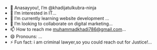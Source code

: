 - 👋 Anasayyou!, I’m @khadijatulkubra-ninja
- 👀 I’m interested in IT...
- 🌱 I’m currently learning website development ...
- 💞️ I’m looking to collaborate on digital marketing...
- 📫 How to reach me muhammadkhadi786@gmail.com...
- 😄 Pronouns: ...
- ⚡ Fun fact: i am criminal lawyer,so you could reach out for Justice!...

<!---
khadijatulkubra-ninja/khadijatulkubra-ninja is a ✨ special ✨ repository because its `README.md` (this file) appears on your GitHub profile.
You can click the Preview link to take a look at your changes.
--->
